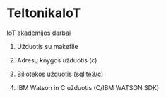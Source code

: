 # TeltonikaIoT
IoT akademijos darbai

1. Užduotis su makefile

2. Adresų knygos užduotis (c)

3. Biliotekos užduotis (sqlite3/c)

4. IBM Watson in C užduotis (C/IBM WATSON SDK)
